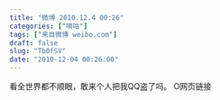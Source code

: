 ```yaml
---
title: "微博 2010.12.4 00:26"
categories: ["嘀咕"]
tags: ["来自微博 weibo.com"]
draft: false
slug: "Tb0fSV"
date: "2010-12-04 00:26:00"
---
```


<p>看全世界都不顺眼，敢来个人把我QQ盗了吗。 O网页链接 ​​​​</p>
